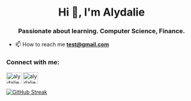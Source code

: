 <h1 align="center">Hi 👋, I'm Alydalie</h1>
<h3 align="center">Passionate about learning. Computer Science, Finance.</h3>

- 📫 How to reach me **test@gmail.com**

<h3 align="left">Connect with me:</h3>
<p align="left">
<a href="https://twitter.com/alydalie" target="blank"><img align="center" src="https://raw.githubusercontent.com/rahuldkjain/github-profile-readme-generator/master/src/images/icons/Social/twitter.svg" alt="alydalie" height="30" width="40" /></a>
<a href="https://instagram.com/alydalie" target="blank"><img align="center" src="https://raw.githubusercontent.com/rahuldkjain/github-profile-readme-generator/master/src/images/icons/Social/instagram.svg" alt="alydalie" height="30" width="40" /></a>
</p>

<a href="https://git.io/streak-stats"><img align="center" src="https://streak-stats.demolab.com?user=Alydalie&theme=holi-theme&hide_border=true&mode=weekly&card_width=494&type=png&hide_current_streak=true" alt="GitHub Streak" /></a>
